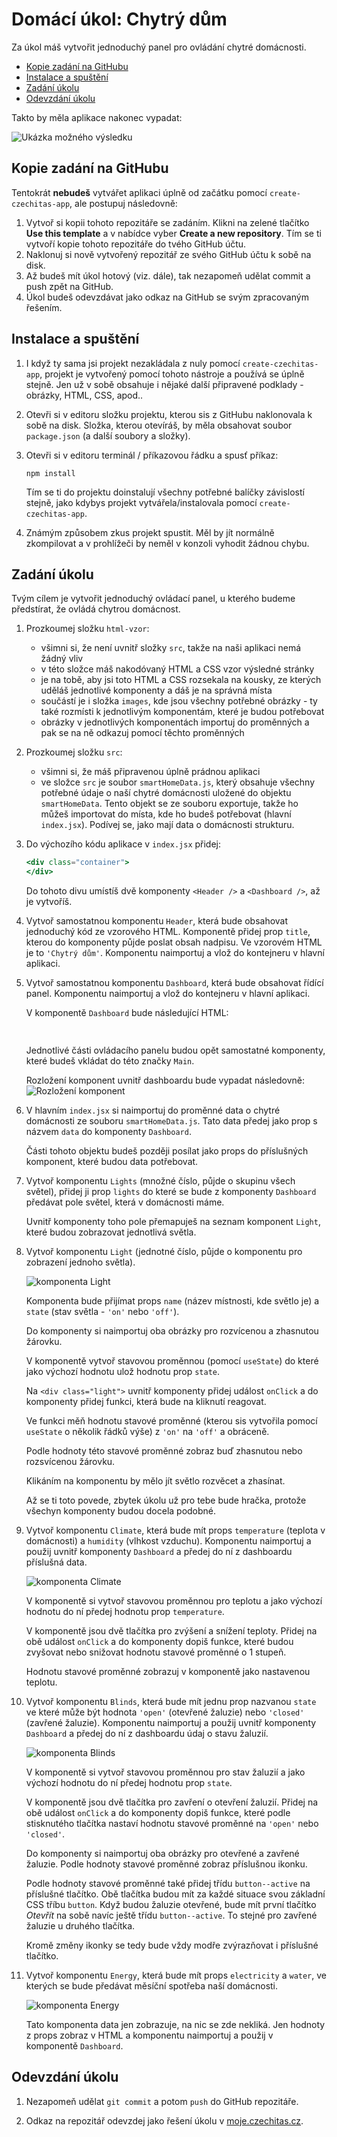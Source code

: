 # Domácí úkol: Chytrý dům

Za úkol máš vytvořit jednoduchý panel pro ovládání chytré domácnosti.

- [Kopie zadání na GitHubu](#kopie-zadání-na-githubu)
- [Instalace a spuštění](#instalace-a-spuštění)
- [Zadání úkolu](#zadání-úkolu)
- [Odevzdání úkolu](#odevzdání-úkolu)

Takto by měla aplikace nakonec vypadat:

![Ukázka možného výsledku](ukazka-vysledku.jpg)


## Kopie zadání na GitHubu

Tentokrát **nebudeš** vytvářet aplikaci úplně od začátku pomocí `create-czechitas-app`, ale postupuj následovně:

1. Vytvoř si kopii tohoto repozitáře se zadáním. Klikni na zelené tlačítko **Use this template** a v nabídce vyber **Create a new repository**. Tím se ti vytvoří kopie tohoto repozitáře do tvého GitHub účtu.
1. Naklonuj si nově vytvořený repozitář ze svého GitHub účtu k sobě na disk.
1. Až budeš mít úkol hotový (viz. dále), tak nezapomeň udělat commit a push zpět na GitHub.
1. Úkol budeš odevzdávat jako odkaz na GitHub se svým zpracovaným řešením.

## Instalace a spuštění

1. I když ty sama jsi projekt nezakládala z nuly pomocí `create-czechitas-app`, projekt je vytvořený pomocí tohoto nástroje a používá se úplně stejně. Jen už v sobě obsahuje i nějaké další připravené podklady - obrázky, HTML, CSS, apod..

1. Otevři si v editoru složku projektu, kterou sis z GitHubu naklonovala k sobě na disk. Složka, kterou otevíráš, by měla obsahovat soubor `package.json` (a další soubory a složky).

1. Otevři si v editoru terminál / příkazovou řádku a spusť příkaz:
	```
	npm install
	```

	Tím se ti do projektu doinstalují všechny potřebné balíčky závislostí stejně, jako kdybys projekt vytvářela/instalovala pomocí `create-czechitas-app`.

1. Známým způsobem zkus projekt spustit. Měl by jít normálně zkompilovat a v prohlížeči by neměl v konzoli vyhodit žádnou chybu.



## Zadání úkolu

Tvým cílem je vytvořit jednoduchý ovládací panel, u kterého budeme předstírat, že ovládá chytrou domácnost.

1. Prozkoumej složku `html-vzor`:
	- všimni si, že není uvnitř složky `src`, takže na naši aplikaci nemá žádný vliv
	- v této složce máš nakodóvaný HTML a CSS vzor výsledné stránky
	- je na tobě, aby jsi toto HTML a CSS rozsekala na kousky, ze kterých uděláš jednotlivé komponenty a dáš je na správná místa
	- součástí je i složka `images`, kde jsou všechny potřebné obrázky - ty také rozmísti k jednotlivým komponentám, které je budou potřebovat
	- obrázky v jednotlivých komponentách importuj do proměnných a pak se na ně odkazuj pomocí těchto proměnných

1. Prozkoumej složku `src`:
	- všimni si, že máš připravenou úplně prádnou aplikaci
	- ve složce `src` je soubor `smartHomeData.js`, který obsahuje všechny potřebné údaje o naší chytré domácnosti uložené do objektu `smartHomeData`. Tento objekt se ze souboru exportuje, takže ho můžeš importovat do místa, kde ho budeš potřebovat (hlavní `index.jsx`). Podívej se, jako mají data o domácnosti strukturu.

1. Do výchozího kódu aplikace v `index.jsx` přidej:
	```jsx
	<div class="container">
	</div>
	```

	Do tohoto divu umístíš dvě komponenty `<Header />` a `<Dashboard />`, až je vytvoříš.

1. Vytvoř samostatnou komponentu `Header`, která bude obsahovat jednoduchý kód ze vzorového HTML. Komponentě přidej prop `title`, kterou do komponenty půjde poslat obsah nadpisu. Ve vzorovém HTML je to `'Chytrý dům'`. Komponentu naimportuj a vlož do kontejneru v hlavní aplikaci.

1. Vytvoř samostatnou komponentu `Dashboard`, která bude obsahovat řídící panel. Komponentu naimportuj a vlož do kontejneru v hlavní aplikaci.

	V komponentě `Dashboard` bude následující HTML:
	```jsx
	 
	```

	Jednotlivé části ovládacího panelu budou opět samostatné komponenty, které budeš vkládat do této značky `Main`.

	Rozložení komponent uvnitř dashboardu bude vypadat následovně:
	![Rozložení komponent](rozlozeni-komponent.jpg)

1. V hlavním `index.jsx` si naimportuj do proměnné data o chytré domácnosti ze souboru `smartHomeData.js`. Tato data předej jako prop s názvem `data` do komponenty `Dashboard`.

	Části tohoto objektu budeš později posílat jako props do příslušných komponent, které budou data potřebovat.

1. Vytvoř komponentu `Lights` (množné číslo, půjde o skupinu všech světel), přidej ji prop `lights` do které se bude z komponenty `Dashboard` předávat pole světel, která v domácnosti máme.

	Uvnitř komponenty toho pole přemapuješ na seznam komponent `Light`, které budou zobrazovat jednotlivá světla.

1. Vytvoř komponentu `Light` (jednotné číslo, půjde o komponentu pro zobrazení jednoho světla).

	![komponenta Light](ukazka-light.png)

	Komponenta bude přijímat props `name` (název místnosti, kde světlo je) a `state` (stav světla - `'on'` nebo `'off'`).

	Do komponenty si naimportuj oba obrázky pro rozvícenou a zhasnutou žárovku.

	V komponentě vytvoř stavovou proměnnou (pomocí `useState`) do které jako výchozí hodnotu ulož hodnotu prop `state`.

	Na `<div class="light">` uvnitř komponenty přidej událost `onClick` a do komponenty přidej funkci, která bude na kliknutí reagovat.

	Ve funkci měň hodnotu stavové proměnné (kterou sis vytvořila pomocí `useState` o několik řádků výše) z `'on'` na `'off'` a obráceně.

	Podle hodnoty této stavové proměnné zobraz buď zhasnutou nebo rozsvícenou žárovku.

	Klikáním na komponentu by mělo jít světlo rozvěcet a zhasínat.

	Až se ti toto povede, zbytek úkolu už pro tebe bude hračka, protože všechyn komponenty budou docela podobné.

1. Vytvoř komponentu `Climate`, která bude mít props `temperature` (teplota v domácnosti) a `humidity` (vlhkost vzduchu). Komponentu naimportuj a použij uvnitř komponenty `Dashboard` a předej do ní z dashboardu příslušná data.

	![komponenta Climate](ukazka-climate.png)

	V komponentě si vytvoř stavovou proměnnou pro teplotu a jako výchozí hodnotu do ní předej hodnotu prop `temperature`.

	V komponentě jsou dvě tlačítka pro zvýšení a snížení teploty. Přidej na obě událost `onClick` a do komponenty dopiš funkce, které budou zvyšovat nebo snižovat hodnotu stavové proměnné o 1 stupeň.

	Hodnotu stavové proměnné zobrazuj v komponentě jako nastavenou teplotu.

1. Vytvoř komponentu `Blinds`, která bude mít jednu prop nazvanou `state` ve které může být hodnota `'open'` (otevřené žaluzie) nebo `'closed'` (zavřené žaluzie). Komponentu naimportuj a použij uvnitř komponenty `Dashboard` a předej do ní z dashboardu údaj o stavu žaluzií.

	![komponenta Blinds](ukazka-blinds.png)

	V komponentě si vytvoř stavovou proměnnou pro stav žaluzií a jako výchozí hodnotu do ní předej hodnotu prop `state`.

	V komponentě jsou dvě tlačítka pro zavření o otevření žaluzií. Přidej na obě událost `onClick` a do komponenty dopiš funkce, které podle stisknutého tlačítka nastaví hodnotu stavové proměnné na `'open'` nebo `'closed'`.

	Do komponenty si naimportuj oba obrázky pro otevřené a zavřené žaluzie. Podle hodnoty stavové proměnné zobraz příslušnou ikonku.

	Podle hodnoty stavové proměnné také přidej třídu `button--active` na příslušné tlačítko. Obě tlačítka budou mít za každé situace svou základní CSS tříbu `button`. Když budou žaluzie otevřené, bude mít první tlačítko *Otevřít* na sobě navíc ještě třídu `button--active`. To stejné pro zavřené žaluzie u druhého tlačítka.

	Kromě změny ikonky se tedy bude vždy modře zvýrazňovat i příslušné tlačítko.

1. Vytvoř komponentu `Energy`, která bude mít props `electricity` a `water`, ve kterých se bude předávat měsíční spotřeba naší domácnosti.

	![komponenta Energy](ukazka-energy.png)

	Tato komponenta data jen zobrazuje, na nic se zde nekliká. Jen hodnoty z props zobraz v HTML a komponentu naimportuj a použij v komponentě `Dashboard`.


## Odevzdání úkolu

1. Nezapomeň udělat `git commit` a potom `push` do GitHub repozitáře.

2. Odkaz na repozitář odevzdej jako řešení úkolu v [moje.czechitas.cz](https://moje.czechitas.cz).

